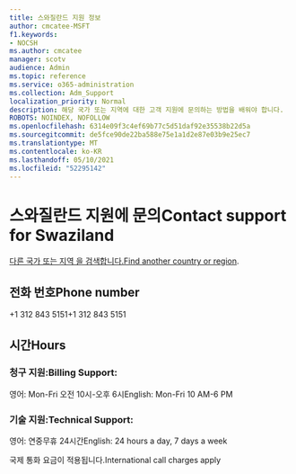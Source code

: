 ```yaml
---
title: 스와질란드 지원 정보
author: cmcatee-MSFT
f1.keywords:
- NOCSH
ms.author: cmcatee
manager: scotv
audience: Admin
ms.topic: reference
ms.service: o365-administration
ms.collection: Adm_Support
localization_priority: Normal
description: 해당 국가 또는 지역에 대한 고객 지원에 문의하는 방법을 배워야 합니다.
ROBOTS: NOINDEX, NOFOLLOW
ms.openlocfilehash: 6314e09f3c4ef69b77c5d51daf92e35538b22d5a
ms.sourcegitcommit: de5fce90de22ba588e75e1a1d2e87e03b9e25ec7
ms.translationtype: MT
ms.contentlocale: ko-KR
ms.lasthandoff: 05/10/2021
ms.locfileid: "52295142"
---
```

# <a name="contact-support-for-swaziland"></a><span data-ttu-id="3f435-103">스와질란드 지원에 문의</span><span class="sxs-lookup"><span data-stu-id="3f435-103">Contact support for Swaziland</span></span>

<span data-ttu-id="3f435-104">[다른 국가 또는 지역 을 검색합니다.](../../business-video/get-help-support.md)</span><span class="sxs-lookup"><span data-stu-id="3f435-104">[Find another country or region](../../business-video/get-help-support.md).</span></span>

## <a name="phone-number"></a><span data-ttu-id="3f435-105">전화 번호</span><span class="sxs-lookup"><span data-stu-id="3f435-105">Phone number</span></span>
<span data-ttu-id="3f435-106">+1 312 843 5151</span><span class="sxs-lookup"><span data-stu-id="3f435-106">+1 312 843 5151</span></span>

## <a name="hours"></a><span data-ttu-id="3f435-107">시간</span><span class="sxs-lookup"><span data-stu-id="3f435-107">Hours</span></span>
### <a name="billing-support"></a><span data-ttu-id="3f435-108">청구 지원:</span><span class="sxs-lookup"><span data-stu-id="3f435-108">Billing Support:</span></span>

<span data-ttu-id="3f435-109">영어: Mon-Fri 오전 10시-오후 6시</span><span class="sxs-lookup"><span data-stu-id="3f435-109">English: Mon-Fri 10 AM-6 PM</span></span>

### <a name="technical-support"></a><span data-ttu-id="3f435-110">기술 지원:</span><span class="sxs-lookup"><span data-stu-id="3f435-110">Technical Support:</span></span>

<span data-ttu-id="3f435-111">영어: 연중무휴 24시간</span><span class="sxs-lookup"><span data-stu-id="3f435-111">English: 24 hours a day, 7 days a week</span></span>

<span data-ttu-id="3f435-112">국제 통화 요금이 적용됩니다.</span><span class="sxs-lookup"><span data-stu-id="3f435-112">International call charges apply</span></span>
